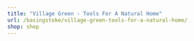```yaml
---
title: "Village Green - Tools For A Natural Home"
url: /basingstoke/village-green-tools-for-a-natural-home/
shop: shop
---
```

